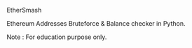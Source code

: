 EtherSmash



Ethereum Addresses Bruteforce & Balance checker in Python.

Note : For education purpose only.

